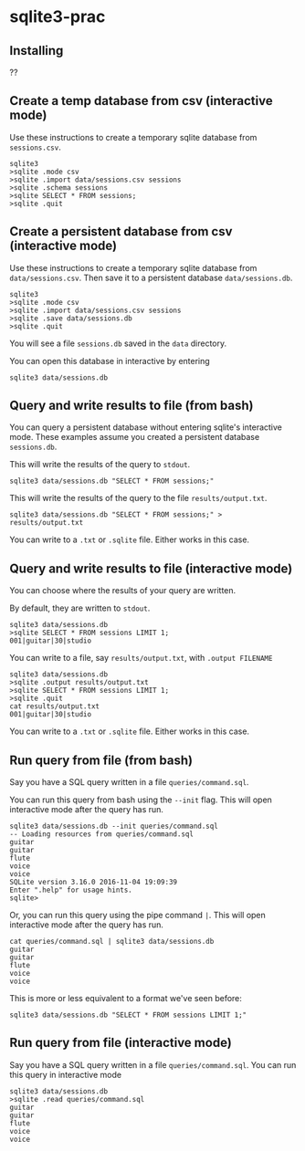 # sqlite3-prac

## Installing
??

## Create a temp database from csv (interactive mode)
Use these instructions to create a temporary sqlite database from `sessions.csv`.

```
sqlite3
>sqlite .mode csv
>sqlite .import data/sessions.csv sessions
>sqlite .schema sessions
>sqlite SELECT * FROM sessions;
>sqlite .quit
```

## Create a persistent database from csv (interactive mode)
Use these instructions to create a temporary sqlite database from `data/sessions.csv`. Then save it to a persistent database `data/sessions.db`.
```
sqlite3
>sqlite .mode csv
>sqlite .import data/sessions.csv sessions
>sqlite .save data/sessions.db
>sqlite .quit
```
You will see a file `sessions.db` saved in the `data` directory.

You can open this database in interactive by entering
```
sqlite3 data/sessions.db
```

## Query and write results to file (from bash)
You can query a persistent database without entering sqlite's interactive mode. These examples assume you created a persistent database `sessions.db`.

This will write the results of the query to `stdout`.
```
sqlite3 data/sessions.db "SELECT * FROM sessions;" 
```

This will write the results of the query to the file `results/output.txt`.
```
sqlite3 data/sessions.db "SELECT * FROM sessions;" > results/output.txt
```

You can write to a `.txt` or `.sqlite` file. Either works in this case.

## Query and write results to file (interactive mode)
You can choose where the results of your query are written.

By default, they are written to `stdout`.

```
sqlite3 data/sessions.db
>sqlite SELECT * FROM sessions LIMIT 1;
001|guitar|30|studio
```

You can write to a file, say `results/output.txt`, with `.output FILENAME`
```
sqlite3 data/sessions.db
>sqlite .output results/output.txt
>sqlite SELECT * FROM sessions LIMIT 1;
>sqlite .quit
cat results/output.txt
001|guitar|30|studio
```

You can write to a `.txt` or `.sqlite` file. Either works in this case.

## Run query from file (from bash)
Say you have a SQL query written in a file `queries/command.sql`.

You can run this query from bash using the `--init` flag. This will open interactive mode after the query has run. 
```
sqlite3 data/sessions.db --init queries/command.sql
-- Loading resources from queries/command.sql
guitar
guitar
flute
voice
voice
SQLite version 3.16.0 2016-11-04 19:09:39
Enter ".help" for usage hints.
sqlite>
```

Or, you can run this query using the pipe command `|`. This will open interactive mode after the query has run. 
```
cat queries/command.sql | sqlite3 data/sessions.db
guitar
guitar
flute
voice
voice
```

This is more or less equivalent to a format we've seen before:
```
sqlite3 data/sessions.db "SELECT * FROM sessions LIMIT 1;"
```

## Run query from file (interactive mode)
Say you have a SQL query written in a file `queries/command.sql`. You can run this query in interactive mode

```
sqlite3 data/sessions.db
>sqlite .read queries/command.sql
guitar
guitar
flute
voice
voice
```

